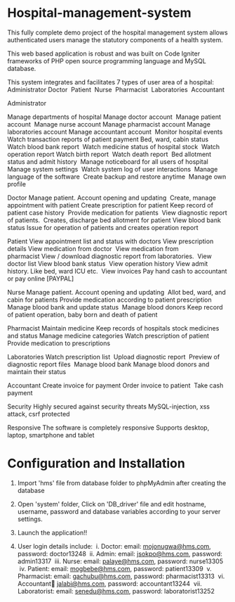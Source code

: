 # Hospital-management-system

This fully complete demo project of the hospital management system allows authenticated users manage the statutory components of a health system.










This web based application is robust and was built on Code Igniter frameworks of PHP open source programming language and MySQL database.









This system integrates and facilitates 7 types of user area of a hospital:
Administrator
Doctor 
Patient 
Nurse 
Pharmacist 
Laboratories 
Accountant




Administrator

Manage departments of hospital
Manage doctor account 
Manage patient account 
Manage nurse account
Manage pharmacist account
Manage laboratories account
Manage accountant account 
Monitor hospital events
Watch transaction reports of patient payment Bed, ward, cabin status 
Watch blood bank report 
Watch medicine status of hospital stock 
Watch operation report Watch birth report 
Watch death report 
Bed allotment status and admit history 
Manage noticeboard for all users of hospital 
Manage system settings 
Watch system log of user interactions 
Manage language of the software 
Create backup and restore anytime 
Manage own profile



Doctor
Manage patient. Account opening and updating 
Create, manage appointment with patient
Create prescription for patient Keep record of patient case history 
Provide medication for patients 
View diagnostic report of patients. 
Creates, discharge bed allotment for patient
View blood bank status
Issue for operation of patients and creates operation report


Patient
View appointment list and status with doctors
View prescription details View medication from doctor 
View medication from pharmacist View / download diagnostic report from laboratories. 
View doctor list View blood bank status 
View operation history View admit history. Like bed, ward ICU etc. 
View invoices Pay hand cash to accountant or pay online [PAYPAL]

Nurse
Manage patient. 
Account opening and updating 
Allot bed, ward, and cabin for patients
Provide medication according to patient prescription 
Manage blood bank and update status 
Manage blood donors Keep record of patient operation, baby born and death of patient

Pharmacist
Maintain medicine Keep records of hospitals stock medicines and status
Manage medicine categories Watch prescription of patient 
Provide medication to prescriptions

Laboratories
Watch prescription list 
Upload diagnostic report 
Preview of diagnostic report files 
Manage blood bank Manage blood donors and maintain their status

Accountant
Create invoice for payment Order invoice to patient 
Take cash payment

Security
Highly secured against security threats MySQL-injection, xss attack, csrf protected

Responsive
The software is completely responsive Supports desktop, laptop, smartphone and tablet

# Configuration and Installation
1. Import 'hms' file from database folder to phpMyAdmin after creating the database
2. Open 'system' folder, Click on 'DB_driver' file and edit hostname, username, password and database variables
   according to your server settings.
3. Launch the application!!



4. User login details include:
  i. Doctor: email: mojonugwa@hms.com, password: doctor13248
  ii. Admin: email: jsokpo@hms.com, password: admin13317
  iii. Nurse: email: palaye@hms.com, password: nurse13305
  iv. Patient: email: mogbebe@hms.com, password: patient13309
  v. Pharmacist: email: gachubu@hms.com, password: pharmacist13313
  vi. Accountant:email: jalabi@hms.com, password: accountant13244
  vii. Laboratorist: email: senedu@hms.com, password: laboratorist13252
  
